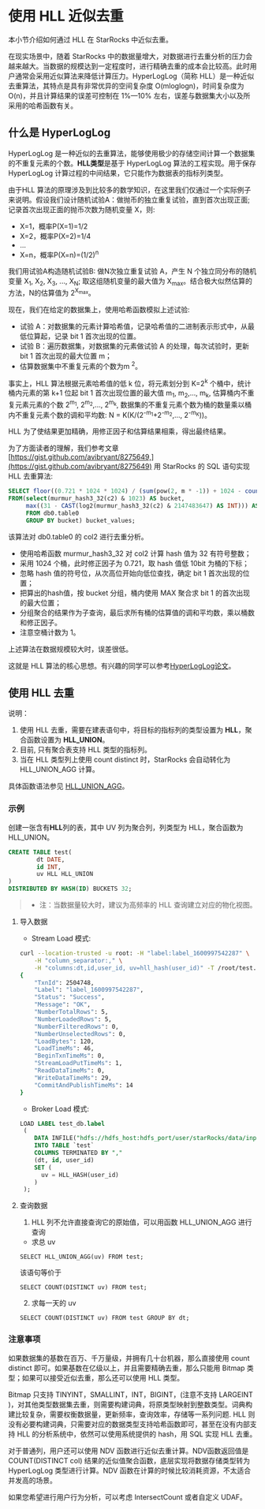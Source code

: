 # 使用 HLL 近似去重

本小节介绍如何通过 HLL 在 StarRocks 中近似去重。

在现实场景中，随着 StarRocks 中的数据量增大，对数据进行去重分析的压力会越来越大。当数据的规模达到一定程度时，进行精确去重的成本会比较高。此时用户通常会采用近似算法来降低计算压力。HyperLogLog（简称 HLL）是一种近似去重算法，其特点是具有非常优异的空间复杂度 O(mloglogn)，时间复杂度为 O(n)，并且计算结果的误差可控制在 1%—10% 左右，误差与数据集大小以及所采用的哈希函数有关。

## 什么是 HyperLogLog

HyperLogLog 是一种近似的去重算法，能够使用极少的存储空间计算一个数据集的不重复元素的个数。**HLL类型**是基于 HyperLogLog 算法的工程实现。用于保存 HyperLogLog 计算过程的中间结果，它只能作为数据表的指标列类型。

由于HLL 算法的原理涉及到比较多的数学知识，在这里我们仅通过一个实际例子来说明。假设我们设计随机试验A：做抛币的独立重复试验，直到首次出现正面; 记录首次出现正面的抛币次数为随机变量 X，则:

* X=1，概率P(X=1)=1/2
* X=2，概率P(X=2)=1/4
* ...
* X=n，概率P(X=n)=(1/2)<sup>n</sup>

我们用试验A构造随机试验B: 做N次独立重复试验 A，产生 N 个独立同分布的随机变量 X<sub>1</sub>, X<sub>2</sub>, X<sub>3</sub>, ..., X<sub>N</sub>; 取这组随机变量的最大值为 X<sub>max</sub>。结合极大似然估算的方法，N的估算值为 2<sup>X<sub>max</sub></sup>。
<br/>

现在，我们在给定的数据集上，使用哈希函数模拟上述试验:

* 试验 A：对数据集的元素计算哈希值，记录哈希值的二进制表示形式中，从最低位算起，记录 bit 1 首次出现的位置。
* 试验 B：遍历数据集，对数据集的元素做试验 A 的处理，每次试验时，更新 bit 1 首次出现的最大位置 m；
* 估算数据集中不重复元素的个数为m <sup>2</sup>。

事实上，HLL 算法根据元素哈希值的低 k 位，将元素划分到 K=2<sup>k</sup> 个桶中，统计桶内元素的第 k+1 位起 bit 1 首次出现位置的最大值 m<sub>1</sub>, m<sub>2</sub>,..., m<sub>k</sub>, 估算桶内不重复元素元素的个数 2<sup>m<sub>1</sub></sup>, 2<sup>m<sub>2</sub></sup>,..., 2<sup>m<sub>k</sub></sup>, 数据集的不重复元素个数为桶的数量乘以桶内不重复元素个数的调和平均数: N = K(K/(2<sup>\-m<sub>1</sub></sup>+2<sup>\-m<sub>2</sub></sup>,..., 2<sup>\-m<sub>K</sub></sup>))。
<br/>

HLL 为了使结果更加精确，用修正因子和估算结果相乘，得出最终结果。

为了方面读者的理解，我们参考文章[https://gist.github.com/avibryant/8275649,](https://gist.github.com/avibryant/8275649) 用 StarRocks 的 SQL 语句实现 HLL 去重算法:

~~~sql
SELECT floor((0.721 * 1024 * 1024) / (sum(pow(2, m * -1)) + 1024 - count(*))) AS estimate
FROM(select(murmur_hash3_32(c2) & 1023) AS bucket,
     max((31 - CAST(log2(murmur_hash3_32(c2) & 2147483647) AS INT))) AS m
     FROM db0.table0
     GROUP BY bucket) bucket_values;
~~~

该算法对 db0.table0 的 col2 进行去重分析。

* 使用哈希函数 murmur_hash3_32 对 col2 计算 hash 值为 32 有符号整数；
* 采用 1024 个桶，此时修正因子为 0.721，取 hash 值低 10bit 为桶的下标；
* 忽略 hash 值的符号位，从次高位开始向低位查找，确定 bit 1 首次出现的位置；
* 把算出的hash值，按 bucket 分组，桶内使用 MAX 聚合求 bit 1 的首次出现的最大位置；
* 分组聚合的结果作为子查询，最后求所有桶的估算值的调和平均数，乘以桶数和修正因子。
* 注意空桶计数为 1。

上述算法在数据规模较大时，误差很低。

这就是 HLL 算法的核心思想。有兴趣的同学可以参考[HyperLogLog论文](http://algo.inria.fr/flajolet/Publications/FlFuGaMe07.pdf)。

## 使用 HLL 去重

说明：

1. 使用 HLL 去重，需要在建表语句中，将目标的指标列的类型设置为 **HLL**，聚合函数设置为 **HLL_UNION**。
2. 目前, 只有聚合表支持 HLL 类型的指标列。
3. 当在 HLL 类型列上使用 count distinct 时，StarRocks 会自动转化为 HLL_UNION_AGG 计算。

具体函数语法参见 [HLL_UNION_AGG](../sql-reference/sql-functions/aggregate-functions/hll_union_agg.md)。

### 示例

创建一张含有**HLL**列的表，其中 UV 列为聚合列，列类型为 HLL，聚合函数为 HLL_UNION。

~~~sql
CREATE TABLE test(
        dt DATE,
        id INT,
        uv HLL HLL_UNION
)
DISTRIBUTED BY HASH(ID) BUCKETS 32;
~~~

> * 注：当数据量较大时，建议为高频率的 HLL 查询建立对应的物化视图。

1. 导入数据

     * Stream Load 模式:

     ~~~bash
     curl --location-trusted -u root: -H "label:label_1600997542287" \
         -H "column_separator:," \
         -H "columns:dt,id,user_id, uv=hll_hash(user_id)" -T /root/test.csv http://starrocks_be0:8040/api/db0/test/_stream_load
     {
         "TxnId": 2504748,
         "Label": "label_1600997542287",
         "Status": "Success",
         "Message": "OK",
         "NumberTotalRows": 5,
         "NumberLoadedRows": 5,
         "NumberFilteredRows": 0,
         "NumberUnselectedRows": 0,
         "LoadBytes": 120,
         "LoadTimeMs": 46,
         "BeginTxnTimeMs": 0,
         "StreamLoadPutTimeMs": 1,
         "ReadDataTimeMs": 0,
         "WriteDataTimeMs": 29,
         "CommitAndPublishTimeMs": 14
     }
     ~~~

     * Broker Load 模式:

     ~~~sql
     LOAD LABEL test_db.label
      (
         DATA INFILE("hdfs://hdfs_host:hdfs_port/user/starRocks/data/input/file")
         INTO TABLE `test`
         COLUMNS TERMINATED BY ","
         (dt, id, user_id)
         SET (
           uv = HLL_HASH(user_id)
         )
      );
     ~~~

2. 查询数据

     1. HLL 列不允许直接查询它的原始值，可以用函数 HLL_UNION_AGG 进行查询
     * 求总 uv

     `SELECT HLL_UNION_AGG(uv) FROM test;`

     该语句等价于

     `SELECT COUNT(DISTINCT uv) FROM test;`

     2. 求每一天的 uv

     `SELECT COUNT(DISTINCT uv) FROM test GROUP BY dt;`

### 注意事项

如果数据集的基数在百万、千万量级，并拥有几十台机器，那么直接使用 count distinct 即可。如果基数在亿级以上，并且需要精确去重，那么只能用 Bitmap 类型；如果可以接受近似去重，那么还可以使用 HLL 类型。

Bitmap 只支持 TINYINT，SMALLINT，INT，BIGINT，(注意不支持 LARGEINT )，对其他类型数据集去重，则需要构建词典，将原类型映射到整数类型。词典构建比较复杂，需要权衡数据量，更新频率，查询效率，存储等一系列问题. HLL 则没有必要构建词典，只需要对应的数据类型支持哈希函数即可，甚至在没有内部支持 HLL 的分析系统中，依然可以使用系统提供的 hash，用 SQL 实现 HLL 去重。

对于普通列，用户还可以使用 NDV 函数进行近似去重计算。NDV函数返回值是COUNT(DISTINCT col) 结果的近似值聚合函数，底层实现将数据存储类型转为 HyperLogLog 类型进行计算。NDV 函数在计算的时候比较消耗资源，不太适合并发高的场景。

如果您希望进行用户行为分析，可以考虑 IntersectCount 或者自定义 UDAF。
